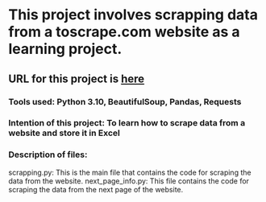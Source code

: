 # This project involves scrapping data from a toscrape.com website as a learning project.

## URL for this project is [here](https://books.toscrape.com/index.html)

### Tools used: Python 3.10, BeautifulSoup, Pandas, Requests
### Intention of this project: To learn how to scrape data from a website and store it in Excel

### Description of files:
scrapping.py: This is the main file that contains the code for scraping the data from the website.
next_page_info.py: This file contains the code for scraping the data from the next page of the website.
